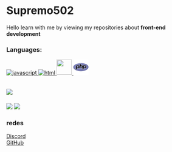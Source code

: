# Supremo502
Hello learn with me by viewing my repositories about **front-end development**
<h3 align="left">Languages:</h3>
 <a href="https://www.javascript.com" target="-blank"> <img src="https://upload.wikimedia.org/wikipedia/commons/6/6a/JavaScript-logo.png" alt="javascript" width="40" height="40"/> <a href="https://html.com" target="_blank"> <img src="https://cdn-icons-png.flaticon.com/512/5968/5968267.png" alt="html" width="40" height="40"/> <a href="https://developer.mozilla.org/es/docs/Web/CSS" target="_blank"> <img src="https://cdn-icons-png.flaticon.com/512/5968/5968242.png" att="css" width="40" height="40"/>
 <a href="https://www.php.net" target="_blank"> <img src="https://raw.githubusercontent.com/devicons/devicon/master/icons/php/php-original.svg" alt="php" width="40" height="40"/></a> </p>

![](https://komarev.com/ghpvc/?username=Supremo502&color=blue)
---
![](https://github-readme-stats.vercel.app/api/?username=Supremo502&show_icons=true&hide_border=true&theme=algolia&count_private=true)
![](https://github-readme-stats.vercel.app/api/top-langs/?username=Supremo502&show_icons=true&hide_border=true&theme=algolia&count_private=true)
### redes
[Discord](https://discord.gg/YyE9XFckqb) 
 <br>
[GitHub](https://github.com/Supremo502)
